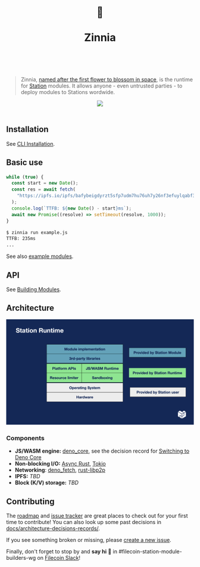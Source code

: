 <h1 align="center">
	<br>
	 🌼
	<br>
	<br>
	Zinnia
	<br>
	<br>
	<br>
</h1>

> Zinnia,
> [named after the first flower to blossom in space](https://www.nasa.gov/image-feature/first-flower-grown-in-space-stations-veggie-facility),
> is the runtime for [Station](https://github.com/filecoin-station/filecoin-station) modules. It
> allows anyone - even untrusted parties - to deploy modules to Stations wordwide.

<div align="center">
  <img src="https://s.yimg.com/uu/api/res/1.2/WtLPXqGgiUashZzP.J4drw--~B/Zmk9ZmlsbDtoPTU4Mzt3PTg3NTthcHBpZD15dGFjaHlvbg--/https://o.aolcdn.com/hss/storage/midas/229be0287167454b558989b2e29221d8/203272974/zinnias-success.jpg.cf.jpg" width="50%" />
  <br>
	<br>
</div>

## Installation

See [CLI Installation](./cli/README.md#installation).

## Basic use

```js
while (true) {
  const start = new Date();
  const res = await fetch(
    "https://ipfs.io/ipfs/bafybeigdyrzt5sfp7udm7hu76uh7y26nf3efuylqabf3oclgtqy55fbzdi/",
  );
  console.log(`TTFB: ${new Date() - start}ms`);
  await new Promise((resolve) => setTimeout(resolve, 1000));
}
```

```bash
$ zinnia run example.js
TTFB: 235ms
...
```

See also [example modules](./examples).

## API

See [Building Modules](./docs/building-modules.md).

## Architecture

![](./docs/images/runtime-diagram.png)

### Components

- **JS/WASM engine:** [deno_core](https://crates.io/crates/deno_core), see the decision record for
  [Switching to Deno Core](docs/architecture-decision-records/2023-01-switching-to-deno-core.md)
- **Non-blocking I/O:** [Async Rust](https://rust-lang.github.io/async-book/),
  [Tokio](https://tokio.rs)
- **Networking**: [deno_fetch](https://crates.io/crates/deno_fetch),
  [rust-libp2p](https://github.com/libp2p/rust-libp2p)
- **IPFS:** _TBD_
- **Block (K/V) storage:** _TBD_

## Contributing

The [roadmap](https://www.notion.so/pl-strflt/Zinnia-Roadmap-b849d322502f4c079525cd8cc887df02) and
[issue tracker](https://github.com/filecoin-station/zinnia/issues) are great places to check out for
your first time to contribute! You can also look up some past decisions in
[docs/architecture-decisions-records/](docs/architecture-decision-records/).

If you see something broken or missing, please
[create a new issue](https://github.com/filecoin-station/zinnia/issues/new).

Finally, don't forget to stop by and **say hi** :wave: in #filecoin-station-module-builders-wg on
[Filecoin Slack](https://filecoin.io/slack)!
